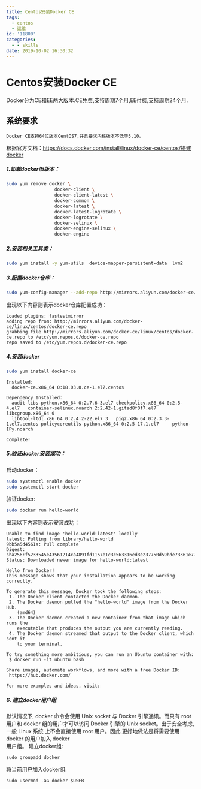 ```yaml
---
title: Centos安装Docker CE
tags:
  - centos
  - 运维
id: '11800'
categories:
  - - skills
date: 2019-10-02 16:30:32
---
```


# Centos安装Docker CE

Docker分为CE和EE两大版本.CE免费,支持周期7个月,EE付费,支持周期24个月.

## 系统要求

```
Docker CE支持64位版本CentOS7,并且要求内核版本不低于3.10。
```
<!--more-->

根据官方文档：https://docs.docker.com/install/linux/docker-ce/centos/搭建docker

##### 1.卸载docker旧版本：

```bash
sudo yum remove docker \
                  docker-client \
                  docker-client-latest \
                  docker-common \
                  docker-latest \
                  docker-latest-logrotate \
                  docker-logrotate \
                  docker-selinux \
                  docker-engine-selinux \
                  docker-engine
```

##### 2.安装相关工具类：

```bash
sudo yum install -y yum-utils  device-mapper-persistent-data  lvm2
```

##### 3.配置docker仓库：

```bash
sudo yum-config-manager --add-repo http://mirrors.aliyun.com/docker-ce/linux/centos/docker-ce.repo
```

出现以下内容则表示docker仓库配置成功：

```
Loaded plugins: fastestmirror
adding repo from: http://mirrors.aliyun.com/docker-ce/linux/centos/docker-ce.repo
grabbing file http://mirrors.aliyun.com/docker-ce/linux/centos/docker-ce.repo to /etc/yum.repos.d/docker-ce.repo
repo saved to /etc/yum.repos.d/docker-ce.repo
```

##### 4.安装docker

```bash
sudo yum install docker-ce
```

```
Installed:
  docker-ce.x86_64 0:18.03.0.ce-1.el7.centos

Dependency Installed:
  audit-libs-python.x86_64 0:2.7.6-3.el7 checkpolicy.x86_64 0:2.5-4.el7   container-selinux.noarch 2:2.42-1.gitad8f0f7.el7 libcgroup.x86_64 0
  libtool-ltdl.x86_64 0:2.4.2-22.el7_3   pigz.x86_64 0:2.3.3-1.el7.centos policycoreutils-python.x86_64 0:2.5-17.1.el7     python-IPy.noarch

Complete!
```

##### 5.验证docker安装成功：

启动docker：

```bash
sudo systemctl enable docker
sudo systemctl start docker 
```

验证docker:

```bash
sudo docker run hello-world
```

出现以下内容则表示安装成功：

```
Unable to find image 'hello-world:latest' locally
latest: Pulling from library/hello-world
9bb5a5d4561a: Pull complete
Digest: sha256:f5233545e43561214ca4891fd1157e1c3c563316ed8e237750d59bde73361e77
Status: Downloaded newer image for hello-world:latest

Hello from Docker!
This message shows that your installation appears to be working correctly.

To generate this message, Docker took the following steps:
 1. The Docker client contacted the Docker daemon.
 2. The Docker daemon pulled the "hello-world" image from the Docker Hub.
    (amd64)
 3. The Docker daemon created a new container from that image which runs the
    executable that produces the output you are currently reading.
 4. The Docker daemon streamed that output to the Docker client, which sent it
    to your terminal.

To try something more ambitious, you can run an Ubuntu container with:
 $ docker run -it ubuntu bash

Share images, automate workflows, and more with a free Docker ID:
 https://hub.docker.com/

For more examples and ideas, visit:
```

##### 6\. 建立docker用户组

默认情况下, docker 命令会使用 Unix socket 与 Docker 引擎通讯。而只有 root 用户和 docker 组的用户才可以访问 Docker 引擎的 Unix socket。出于安全考虑,一般 Linux 系统 上不会直接使用 root 用户。因此,更好地做法是将需要使用 docker 的用户加入 docker  
用户组。 建立docker组:

```
sudo groupadd docker
```

将当前用户加入docker组:

```
sudo usermod -aG docker $USER
```